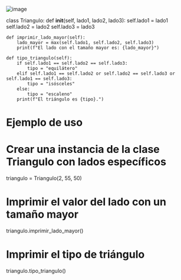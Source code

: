 
![image](https://github.com/user-attachments/assets/4ab599b0-aa18-4e04-bb2f-f13024891c98)

class Triangulo:
    def __init__(self, lado1, lado2, lado3):
        self.lado1 = lado1
        self.lado2 = lado2
        self.lado3 = lado3
    
    def imprimir_lado_mayor(self):
        lado_mayor = max(self.lado1, self.lado2, self.lado3)
        print(f"El lado con el tamaño mayor es: {lado_mayor}")

    def tipo_triangulo(self):
        if self.lado1 == self.lado2 == self.lado3:
            tipo = "equilátero"
        elif self.lado1 == self.lado2 or self.lado2 == self.lado3 or self.lado1 == self.lado3:
            tipo = "isósceles"
        else:
            tipo = "escaleno"
        print(f"El triángulo es {tipo}.")

# Ejemplo de uso
# Crear una instancia de la clase Triangulo con lados específicos
triangulo = Triangulo(2, 55, 50)

# Imprimir el valor del lado con un tamaño mayor
triangulo.imprimir_lado_mayor()

# Imprimir el tipo de triángulo
triangulo.tipo_triangulo()
